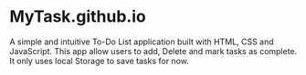 # MyTask.github.io
A simple and intuitive To-Do List application built with HTML, CSS and JavaScript. This app allow users to add, Delete and mark tasks as complete. It only uses local Storage to save tasks for now. 
